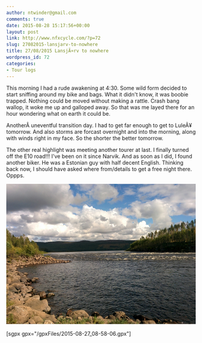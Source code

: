 ```yaml
---
author: ntwinder@gmail.com
comments: true
date: 2015-08-28 15:17:56+00:00
layout: post
link: http://www.nfxcycle.com/?p=72
slug: 27082015-lansjarv-to-nowhere
title: 27/08/2015 LansjÃ¤rv to nowhere
wordpress_id: 72
categories:
- Tour logs
---
```


This morning I had a rude awakening at 4:30. Some wild form decided to start sniffing around my bike and bags. What it didn't know, it was boobie trapped. Nothing could be moved without making a rattle. Crash bang wallop, it woke me up and galloped away. So that was me layed there for an hour wondering what on earth it could be.

AnotherÂ uneventful transition day. I had to get far enough to get to LuleÃ¥ tomorrow. And also storms are forcast overnight and into the morning, along with winds right in my face. So the shorter the better tomorrow. 

The other real highlight was meeting another tourer at last. I finally turned off the E10 road!!! I've been on it since Narvik. And as soon as I did, I found another biker. He was a Estonian guy with half decent English. Thinking back now, I should have asked where from/details to get a free night there. Oppps. 


[![image](/assets/images/1014.jpg)](/assets/images/1014.jpg)

[sgpx gpx="/gpxFiles/2015-08-27_08-58-06.gpx"]
